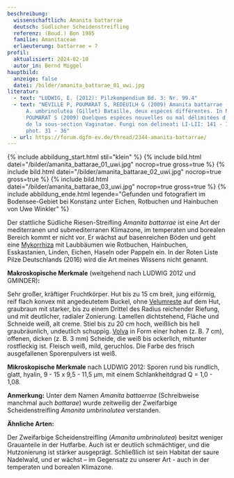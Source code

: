 ```yaml
---
beschreibung:
  wissenschaftlich: Amanita battarrae
  deutsch: Südlicher Scheidenstreifling
  referenz: (Boud.) Bon 1985
  familie: Amanitaceae
  erlaeuterung: battarrae = ?
profil:
  aktualisiert: 2024-02-10
  autor_in: Bernd Miggel
hauptbild:
  anzeige: false
  datei: /bilder/amanita_battarae_01_uwi.jpg
literatur:
  - text: "LUDWIG, E. (2012): Pilzkompendium Bd. 3: Nr. 99.4"
  - text: "NEVILLE P, POUMARAT S, REDEUILH G (2009) Amanita battarrae (Boud.) Bon et
      A. umbrinolutea (Gillet) Bataille, deux espèces différentes. In NEVILLE P,
      POUMARAT S (2009) Quelques espèces nouvelles ou mal délimitées d'Amanita
      de la sous-section Vaginatae. Fungi non delineati LI-LII: 141 - 176 +
      phot. 31 - 36"
  - url: https://forum.dgfm-ev.de/thread/2344-amanita-battarrae/
---
```

{% include abbildung_start.html stil="klein" %}
{% include bild.html datei="/bilder/amanita_battarae_01_uwi.jpg" nocrop=true gross=true %}
{% include bild.html datei="/bilder/amanita_battarae_02_uwi.jpg" nocrop=true gross=true %}
{% include bild.html datei="/bilder/amanita_battarae_03_uwi.jpg" nocrop=true gross=true %}
{% include abbildung_ende.html legende="Gefunden und fotografiert im Bodensee-Gebiet bei Konstanz unter Eichen, Rotbuchen und Hainbuchen von Uwe Winkler" %}

Der stattliche Südliche Riesen-Streifling *Amanita battarrae* ist eine Art der mediterranen und submediterranen Klimazone, im temperaten und borealen Bereich kommt er nicht vor. Er wächst auf basenreichen Böden und geht eine [Mykorrhiza](Mykorrhiza "Glossar") mit Laubbäumen wie Rotbuchen, Hainbuchen, Esskastanien, Linden, Eichen, Haseln oder Pappeln ein. In der Roten Liste Pilze Deutschlands (2016) wird die Art meines Wissens nicht genannt.

**Makroskopische Merkmale** (weitgehend nach LUDWIG 2012 und GMINDER)**:**

Sehr großer, kräftiger Fruchtkörper. Hut bis zu 15 cm breit, jung eiförmig, reif flach konvex mit angedeutetem Buckel, ohne [Velumreste](Velum "Glossar") auf dem Hut, graubraun mit starker, bis zu einem Drittel des Radius reichender Riefung, und mit deutlicher, radialer Zonierung. Lamellen dichtstehend, Fläche und Schneide weiß, alt creme.  Stiel bis zu 20 cm hoch, weißlich bis hell graubräunlich, undeutlich schuppig. [Volva](Volva "Glossar") in Form einer hohen (z. B. 7 cm), offenen, dicken (z. B. 3 mm) Scheide, die weiß bis ockerlich, mitunter rostfleckig ist. Fleisch weiß, mild, geruchlos. Die Farbe des frisch ausgefallenen Sporenpulvers ist weiß.

**Mikroskopische Merkmale** nach LUDWIG 2012: Sporen rund bis rundlich, glatt, hyalin, 9 - 15 x 9,5 - 11,5 µm, mit einem Schlankheitdgrad Q = 1,0 - 1,08. 

**Anmerkung:** Unter dem Namen *Amanita battaerrae* (Schreibweise manchmal auch *battarae*) wurde zeitweilig der Zweifarbige Scheidenstreifling *Amanita umbrinolutea* verstanden.

**Ähnliche Arten:**

Der Zweifarbige Scheidenstreifling (*Amanita umbrinolutea*) besitzt weniger Grauanteile in der Hutfarbe. Auch ist er deutlich schmächtiger, und die Hutzonierung ist stärker ausgeprägt. Schließlich ist sein Habitat der saure Nadelwald, und er wächst – im Gegensatz zu unserer Art - auch in der temperaten und borealen Klimazone.